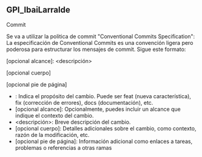 ## GPI_IbaiLarralde

Commit

Se va a utilizar la politica de commit "Conventional Commits Specification":
La especificación de Conventional Commits es una convención ligera pero poderosa para estructurar los mensajes de commit. Sigue este formato:

<tipo>[opcional alcance]: <descripción>

[opcional cuerpo]

[opcional pie de página]

- <tipo>: Indica el propósito del cambio. Puede ser feat (nueva característica), fix (corrección de errores), docs (documentación), etc.
- [opcional alcance]: Opcionalmente, puedes incluir un alcance que indique el contexto del cambio.
- <descripción>: Breve descripción del cambio.
- [opcional cuerpo]: Detalles adicionales sobre el cambio, como contexto, razón de la modificación, etc.
- [opcional pie de página]: Información adicional como enlaces a tareas, problemas o referencias a otras ramas